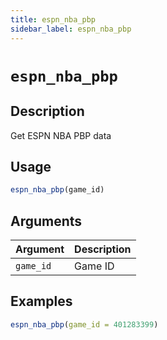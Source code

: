 ```yaml
---
title: espn_nba_pbp
sidebar_label: espn_nba_pbp
---
```

# `espn_nba_pbp`

## Description

Get ESPN NBA PBP data


## Usage

```r
espn_nba_pbp(game_id)
```

## Arguments

Argument      |Description
------------- |----------------
`game_id`     |     Game ID

## Examples

```r
espn_nba_pbp(game_id = 401283399)
```


